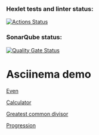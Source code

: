 ### Hexlet tests and linter status:
[![Actions Status](https://github.com/valentin-osadchii/java-project-61/actions/workflows/hexlet-check.yml/badge.svg)](https://github.com/valentin-osadchii/java-project-61/actions)
### SonarQube status:
[![Quality Gate Status](https://sonarcloud.io/api/project_badges/measure?project=valentin-osadchii_java-project-61&metric=alert_status)](https://sonarcloud.io/summary/new_code?id=valentin-osadchii_java-project-61)

# Asciinema demo
[Even](https://asciinema.org/a/rEGLMlQqvx3iigy0LM3Qbb53v)

[Calculator](https://asciinema.org/a/nDNaubVLkSsWaSeoYrFEgqbmJ)

[Greatest common divisor](https://asciinema.org/a/Weh5L3JFWQcczl0dyEKBb5eYK)

[Progression](https://asciinema.org/a/XdnJB0CIhhEZnmQhPrrtsbgmI)
